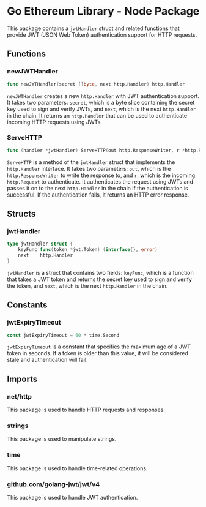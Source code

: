 # Go Ethereum Library - Node Package

This package contains a `jwtHandler` struct and related functions that provide JWT (JSON Web Token) authentication support for HTTP requests.

## Functions

### newJWTHandler

```go
func newJWTHandler(secret []byte, next http.Handler) http.Handler
```

`newJWTHandler` creates a new `http.Handler` with JWT authentication support. It takes two parameters: `secret`, which is a byte slice containing the secret key used to sign and verify JWTs, and `next`, which is the next `http.Handler` in the chain. It returns an `http.Handler` that can be used to authenticate incoming HTTP requests using JWTs.

### ServeHTTP

```go
func (handler *jwtHandler) ServeHTTP(out http.ResponseWriter, r *http.Request)
```

`ServeHTTP` is a method of the `jwtHandler` struct that implements the `http.Handler` interface. It takes two parameters: `out`, which is the `http.ResponseWriter` to write the response to, and `r`, which is the incoming `http.Request` to authenticate. It authenticates the request using JWTs and passes it on to the next `http.Handler` in the chain if the authentication is successful. If the authentication fails, it returns an HTTP error response.

## Structs

### jwtHandler

```go
type jwtHandler struct {
    keyFunc func(token *jwt.Token) (interface{}, error)
    next    http.Handler
}
```

`jwtHandler` is a struct that contains two fields: `keyFunc`, which is a function that takes a JWT token and returns the secret key used to sign and verify the token, and `next`, which is the next `http.Handler` in the chain.

## Constants

### jwtExpiryTimeout

```go
const jwtExpiryTimeout = 60 * time.Second
```

`jwtExpiryTimeout` is a constant that specifies the maximum age of a JWT token in seconds. If a token is older than this value, it will be considered stale and authentication will fail.

## Imports

### net/http

This package is used to handle HTTP requests and responses.

### strings

This package is used to manipulate strings.

### time

This package is used to handle time-related operations.

### github.com/golang-jwt/jwt/v4

This package is used to handle JWT authentication.